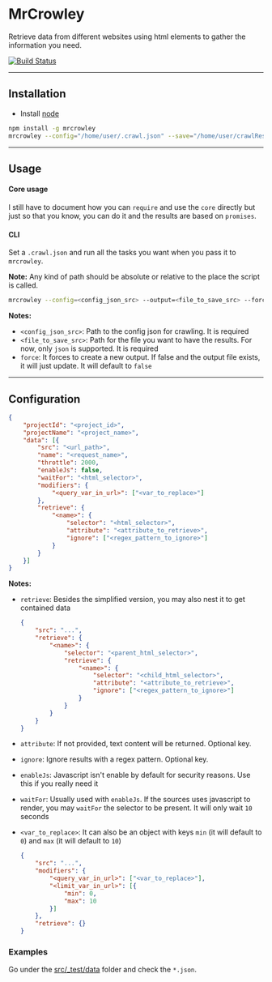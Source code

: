 # MrCrowley

Retrieve data from different websites using html elements to gather the information you need.

[![Build Status](https://travis-ci.org/Sendoushi/mrcrowley.svg?branch=master)](https://travis-ci.org/Sendoushi/mrcrowley)

----------

## Installation

- Install [node](http://nodejs.org)

```sh
npm install -g mrcrowley
mrcrowley --config="/home/user/.crawl.json" --save="/home/user/crawlResults.json"
```

----------

## Usage

#### Core usage

I still have to document how you can `require` and use the `core` directly but just so that you know, you can do it and the results are based on `promises`.

#### CLI

Set a `.crawl.json` and run all the tasks you want when you pass it to `mrcrowley`.<br>

**Note:**
Any kind of path should be absolute or relative to the place the script is called.

```sh
mrcrowley --config=<config_json_src> --output=<file_to_save_src> --force=<false|true>
```

**Notes:**
- `<config_json_src>`: Path to the config json for crawling. It is required
- `<file_to_save_src>`: Path for the file you want to have the results. For now, only `json` is supported. It is required
- `force`: It forces to create a new output. If false and the output file exists, it will just update. It will default to `false`

-------------------

## Configuration

```json
{
    "projectId": "<project_id>",
    "projectName": "<project_name>",
    "data": [{
        "src": "<url_path>",
        "name": "<request_name>",
        "throttle": 2000,
        "enableJs": false,
        "waitFor": "<html_selector>",
        "modifiers": {
            "<query_var_in_url>": ["<var_to_replace>"]
        },
        "retrieve": {
            "<name>": {
                "selector": "<html_selector>",
                "attribute": "<attribute_to_retrieve>",
                "ignore": ["<regex_pattern_to_ignore>"]
            }
        }
    }]
}
```

**Notes:**

- `retrieve`: Besides the simplified version, you may also nest it to get contained data

    ```json
    {
        "src": "...",
        "retrieve": {
            "<name>": {
                "selector": "<parent_html_selector>",
                "retrieve": {
                    "<name>": {
                        "selector": "<child_html_selector>",
                        "attribute": "<attribute_to_retrieve>",
                        "ignore": ["<regex_pattern_to_ignore>"]
                    }
                }
            }
        }
    }
    ```
- `attribute`: If not provided, text content will be returned. Optional key.
- `ignore`: Ignore results with a regex pattern. Optional key.
- `enableJs`: Javascript isn't enable by default for security reasons. Use this if you really need it
- `waitFor`: Usually used with `enableJs`. If the sources uses javascript to render, you may `waitFor` the selector to be present. It will only wait `10` seconds
- `<var_to_replace>`: It can also be an object with keys `min` (it will default to `0`) and `max` (it will default to `10`)

    ```json
    {
        "src": "...",
        "modifiers": {
            "<query_var_in_url>": ["<var_to_replace>"],
            "<limit_var_in_url>": [{
                "min": 0,
                "max": 10
            }]
        },
        "retrieve": {}
    }
    ```

### Examples
Go under the [src/_test/data](src/_test/data) folder and check the `*.json`.

